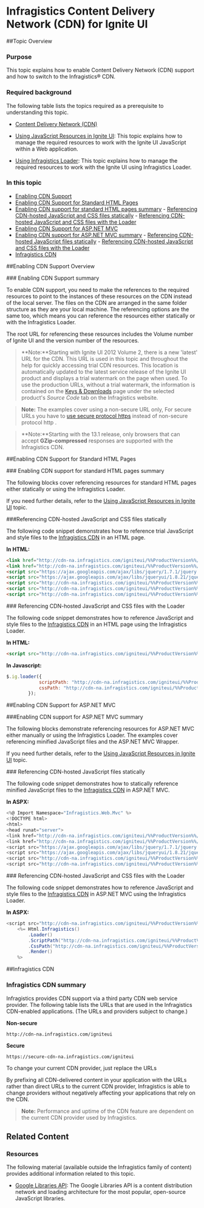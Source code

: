 ﻿<!--
|metadata|
{
    "fileName": "deployment-guide-infragistics-content-delivery-network(cdn)",
    "controlName": [],
    "tags": []
}
|metadata|
-->

# Infragistics Content Delivery Network (CDN) for Ignite UI

##Topic Overview


### Purpose

This topic explains how to enable Content Delivery Network (CDN) support and how to switch to the Infragistics® CDN.

### Required background

The following table lists the topics required as a prerequisite to understanding this topic.

-  [Content Delivery Network (CDN)](http://en.wikipedia.org/wiki/Content_delivery_network)


- [Using JavaScript Resources in Ignite UI](Deployment-Guide-JavaScript-Resources.html): This topic explains how to manage the required resources to work with the Ignite UI JavaScript within a Web application.

- [Using Infragistics Loader](Using-Infragistics-Loader.html): This topic explains how to manage the required resources to work with the Ignite UI using Infragistics Loader.


### In this topic

-   [Enabling CDN Support](#enable-cdn-support-summary)
-   [Enabling CDN Support for Standard HTML Pages](#enable-cdn-support)
   -   [Enabling CDN support for standard HTML pages summary](#summary-cdn-support)
    -   [Referencing CDN-hosted JavaScript and CSS files statically](#referencing-cdn-hosted-js-css)
    -   [Referencing CDN-hosted JavaScript and CSS files with the Loader](#cdn-hosted-js-css-loader)
-   [Enabling CDN Support for ASP.NET MVC](#mvc-enable-cdn)
   -   [Enabling CDN support for ASP.NET MVC summary](#mvc-enable-cdn-summary)
    -   [Referencing CDN-hosted JavaScript files statically](#js-cdn-statically)
    -   [Referencing CDN-hosted JavaScript and CSS files with the Loader](#js-loader-cdn)
-   [Infragistics CDN](#infragistics-cdn)



##Enabling CDN Support Overview


###<a id="enable-cdn-support-summary"></a> Enabling CDN Support summary

To enable CDN support, you need to make the references to the required resources to point to the instances of these resources on the CDN instead of the local server. The files on the CDN are arranged in the same folder structure as they are your local machine. The referencing options are the same too, which means you can reference the resources either statically or with the Infragistics Loader.

The root URL for referencing these resources includes the Volume number of Ignite UI and the version number of the resources.

>**Note:**Starting with Ignite UI 2012 Volume 2, there is a new 'latest' URL for the CDN. This URL is used in this topic and throughout the help for quickly accessing trial CDN resources. This location is automatically updated to the latest service release of the Ignite UI product and displays a trial watermark on the page when used. To use the production URLs, without a trial watermark, the information is contained on the [Keys & Downloads](https://www.infragistics.com/my-account/keys-and-downloads/) page under the selected product's *Source Code* tab on the Infragistics website.

>**Note:** The examples cover using a non-secure URL only, For secure URLs you have to [use secure protocol https](http://en.wikipedia.org/wiki/HTTPS) instead of non-secure protocol http .

>**Note:**Starting with the 13.1 release, only browsers that can accept **GZip-compressed** responses are supported with the Infragistics CDN.



##<a id="enable-cdn-support"></a>Enabling CDN Support for Standard HTML Pages


###<a id="summary-cdn-support"></a> Enabling CDN support for standard HTML pages summary

The following blocks cover referencing resources for standard HTML pages either statically or using the Infragistics Loader.

If you need further details, refer to the [Using JavaScript Resources in Ignite UI](Deployment-Guide-JavaScript-Resources.html) topic.

###<a id="referencing-cdn-hosted-js-css"></a>Referencing CDN-hosted JavaScript and CSS files statically

The following code snippet demonstrates how to reference trial JavaScript and style files to the [Infragistics CDN](#infragistics-cdn) in an HTML page.

**In HTML:**

```html
<link href="http://cdn-na.infragistics.com/igniteui/%%ProductVersion%%/latest/css/themes/infragistics/infragistics.theme.css"rel="stylesheet" type="text/css" />
<link href="http://cdn-na.infragistics.com/igniteui/%%ProductVersion%%/latest/css/structure/infragistics.css" rel="stylesheet" type="text/css" />
<script src="https://ajax.googleapis.com/ajax/libs/jquery/1.7.1/jquery.min.js"type="text/javascript"></script>
<script src="https://ajax.googleapis.com/ajax/libs/jqueryui/1.8.21/jquery-ui.min.js" type="text/javascript"></script>
<script src="http://cdn-na.infragistics.com/igniteui/%%ProductVersion%%/latest/js/infragistics.core.js" type="text/javascript"></script>
<script src="http://cdn-na.infragistics.com/igniteui/%%ProductVersion%%/latest/js/infragistics.lob.js" type="text/javascript"></script>
<script src="http://cdn-na.infragistics.com/igniteui/%%ProductVersion%%/latest/js/infragistics.dv.js" type="text/javascript"></script>
```

###<a id="cdn-hosted-js-css-loader"></a> Referencing CDN-hosted JavaScript and CSS files with the Loader

The following code snippet demonstrates how to reference JavaScript and style files to the [Infragistics CDN](#infragistics-cdn) in an HTML page using the Infragistics Loader.

**In HTML:**

```html
<script src="http://cdn-na.infragistics.com/igniteui/%%ProductVersion%%/latest/js/infragistics.loader.js"></script>
```

**In Javascript:**

```js
$.ig.loader({
            scriptPath: "http://cdn-na.infragistics.com/igniteui/%%ProductVersion%%/latest/js/",
            cssPath: "http://cdn-na.infragistics.com/igniteui/%%ProductVersion%%/latest/css/"
        });
```



##<a id="mvc-enable-cdn"></a>Enabling CDN Support for ASP.NET MVC


###<a id="mvc-enable-cdn-summary"></a>Enabling CDN support for ASP.NET MVC summary

The following blocks demonstrate referencing resources for ASP.NET MVC either manually or using the Infragistics Loader. The examples cover referencing minified JavaScript files and the ASP.NET MVC Wrapper.

If you need further details, refer to the [Using JavaScript Resources in
Ignite UI](Deployment-Guide-JavaScript-Resources.html) topic.

###<a id="js-cdn-statically"></a> Referencing CDN-hosted JavaScript files statically

The following code snippet demonstrates how to statically reference minified JavaScript files to the [Infragistics CDN](#infragistics-cdn) in ASP.NET MVC.

**In ASPX:**

```csharp
<%@ Import Namespace="Infragistics.Web.Mvc" %>
<!DOCTYPE html>
<html>
<head runat="server">
<link href="http://cdn-na.infragistics.com/igniteui/%%ProductVersion%%/latest/css/themes/infragistics/infragistics.theme.css” rel="stylesheet" type="text/css" />
<link href="http://cdn-na.infragistics.com/igniteui/%%ProductVersion%%/latest/css/structure/infragistics.css" rel="stylesheet" type="text/css" />
<script src="https://ajax.googleapis.com/ajax/libs/jquery/1.7.1/jquery.min.js"  type="text/javascript"></script>
<script src="https://ajax.googleapis.com/ajax/libs/jqueryui/1.8.21/jquery-ui.min.js type="text/javascript"></script>
<script src="http://cdn-na.infragistics.com/igniteui/%%ProductVersion%%/latest/js/infragistics.core.js"type="text/javascript"></script>
<script src="http://cdn-na.infragistics.com/igniteui/%%ProductVersion%%/latest/js/infragistics.lob.js"type="text/javascript"></script><script src="http://cdn-na.infragistics.com/igniteui/%%ProductVersion%%/latest/js/infragistics.dv.js"type="text/javascript"></script></head>
```

###<a id="js-loader-cdn"></a> Referencing CDN-hosted JavaScript and CSS files with the Loader

The following code snippet demonstrates how to reference JavaScript and style files to the [Infragistics CDN](#infragistics-cdn) in ASP.NET MVC using the Infragistics Loader.

**In ASPX:**

```csharp
<script src="http://cdn-na.infragistics.com/igniteui/%%ProductVersion%%/latest/js/infragistics.loader.js"></script>
    <%= Html.Infragistics()
        .Loader()
        .ScriptPath("http://cdn-na.infragistics.com/igniteui/%%ProductVersion%%/latest/js/")
        .CssPath("http://cdn-na.infragistics.com/igniteui/%%ProductVersion%%/latest/css/")
        .Render()
    %>
```



##<a id="infragistics-cdn"></a>Infragistics CDN


### Infragistics CDN summary

Infragistics provides CDN support via a third party CDN web service provider. The following table lists the URLs that are used in the Infragistics CDN-enabled applications. (The URLs and providers subject to change.)


**Non-secure**

```
http://cdn-na.infragistics.com/igniteui
```

**Secure**


```
https://secure-cdn-na.infragistics.com/igniteui
```



To change your current CDN provider, just replace the URLs

By prefixing all CDN-delivered content in your application with the URLs rather than direct URLs to the current CDN provider, Infragistics is able to change providers without negatively affecting your applications that rely on the CDN.

>**Note:** Performance and uptime of the CDN feature are dependent on the current CDN provider used by Infragistics.



## Related Content
### Resources

The following material (available outside the Infragistics family of content) provides additional information related to this topic.

- [Google Libraries API](https://developers.google.com/api-client-library/javascript/start/start-js): The Google Libraries API is a content distribution network and loading architecture for the most popular, open-source JavaScript libraries.





 

 


